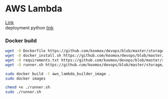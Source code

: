 # AWS Lambda         
[Link](https://aws.amazon.com/lambda/)        
deployment python [link](/storage/linux/scripts/lambda/deployment-python.sh)        
### Docker build        
```sh
wget -O Dockerfile https://github.com/koomox/devops/blob/master/storage/linux/scripts/lambda/Dockerfile
wget -O docker_install.sh https://github.com/koomox/devops/blob/master/storage/linux/scripts/lambda/docker_install.sh
wget -O requirements.txt https://github.com/koomox/devops/blob/master/storage/linux/scripts/lambda/requirements.txt
wget -O runner.sh https://github.com/koomox/devops/blob/master/storage/linux/scripts/lambda/runner.sh
```
```sh
sudo docker build -t aws_lambda_builder_image .
sudo docker images
```
```sh
chmod +x ./runner.sh
sudo ./runner.sh
```